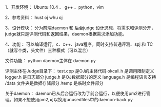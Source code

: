 1、开发环境：
	Ubuntu 10.4 、 g++ 、python，vim

2、参考资料：
	hust oj    whu oj

3、设计模块：
	分为前端daemon 和 后台judge
	设计思想，将需求和评测分开，judge就只是评测代码和返回结果，daemon根据需求添加功能。

4、功能：
	可以编译运行，c、c++、java程序，同时支持普通评测、spj 和 TC （就写个类，头文件）三种模式（可以混合）

文件功能：
python daemon主体在
	daemon.py

评测主体在Judge目录下：
	test.cpp 是OJ的主体代码
	okcall.h 是调用限制定义
	logger.h 是日志部分
	judge.h 是OJ数据部分的定义
	language.h 是编程语言支持
	/data 文件夹是数据存储部分
	/temp 是临时文件部分

关于daemon：
daemon已从后台运行改为了前台运行，以便使用pm2进行管理。如果不想使用pm2,可以换用unusedfiles中的daemon-back.py
